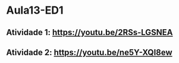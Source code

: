 # Aula13-ED1

## Atividade 1: https://youtu.be/2RSs-LGSNEA

## Atividade 2: https://youtu.be/ne5Y-XQI8ew
